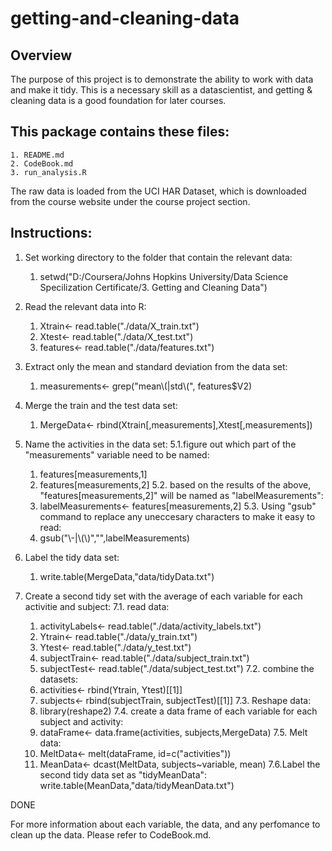 getting-and-cleaning-data
=========================
## Overview 
The purpose of this project is to demonstrate the ability to work with data and make it tidy.
This is a necessary skill as a datascientist, and getting & cleaning data is a good foundation for later courses.
## This package contains these files:
	1. README.md
	2. CodeBook.md
	3. run_analysis.R
The raw data is loaded from the UCI HAR Dataset, which is downloaded from the course website under the course project section.

## Instructions:
1. Set working directory to the folder that contain the relevant data:
	1. setwd("D:/Coursera/Johns Hopkins University/Data Science Specilization Certificate/3. Getting and Cleaning Data")

2. Read the relevant data into R:
	1. Xtrain<- read.table("./data/X_train.txt")
	2. Xtest<- read.table("./data/X_test.txt")
	3. features<- read.table("./data/features.txt")

3. Extract only the mean and standard deviation from the data set:
	1. measurements<- grep("mean\\(|std\\(", features$V2)

4. Merge the train and the test data set: 
	1. MergeData<- rbind(Xtrain[,measurements],Xtest[,measurements])

5. Name the activities in the data set: 
5.1.figure out which part of the "measurements" variable need to be named:
	1. features[measurements,1]
	2. features[measurements,2] 
5.2. based on the results of the above, "features[measurements,2]" will be named as "labelMeasurements":
	3. labelMeasurements<- features[measurements,2]
5.3. Using "gsub" command to replace any uneccesary characters to make it easy to read:
	4. gsub("\\-|\\(\\)","",labelMeasurements)

6. Label the tidy data set:
	1. write.table(MergeData,"data/tidyData.txt")

7. Create a second tidy set with the average of each variable for each activitie and subject:
7.1. read data:
	1. activityLabels<- read.table("./data/activity_labels.txt")
	2. Ytrain<- read.table("./data/y_train.txt")
	3. Ytest<- read.table("./data/y_test.txt")
	4. subjectTrain<- read.table("./data/subject_train.txt")
	5. subjectTest<- read.table("./data/subject_test.txt")
7.2. combine the datasets:
	1. activities<- rbind(Ytrain, Ytest)[[1]]
	2. subjects<- rbind(subjectTrain, subjectTest)[[1]]
7.3. Reshape data:
	1. library(reshape2)
7.4. create a data frame of each variable for each subject and activity:
	1. dataFrame<- data.frame(activities, subjects,MergeData)
7.5. Melt data:
	1. MeltData<- melt(dataFrame, id=c("activities"))
	2. MeanData<- dcast(MeltData, subjects~variable, mean)
7.6.Label the second tidy data set as "tidyMeanData":
	write.table(MeanData,"data/tidyMeanData.txt")

DONE

For more information about each variable, the data, and any perfomance to clean up the data. Please refer to CodeBook.md.
